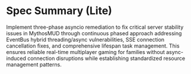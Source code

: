 # Spec Summary (Lite)

Implement three-phase asyncio remediation to fix critical server stability issues in MythosMUD through continuous phased approach addressing EventBus hybrid threading/async vulnerabilities, SSE connection cancellation fixes, and comprehensive lifespan task management. This ensures reliable real-time multiplayer gaming for families without async-induced connection disruptions while establishing standardized resource management patterns.

